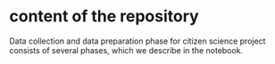 
# content of the repository 

Data collection and data preparation phase for citizen science project consists of several phases, which we describe in the notebook.

